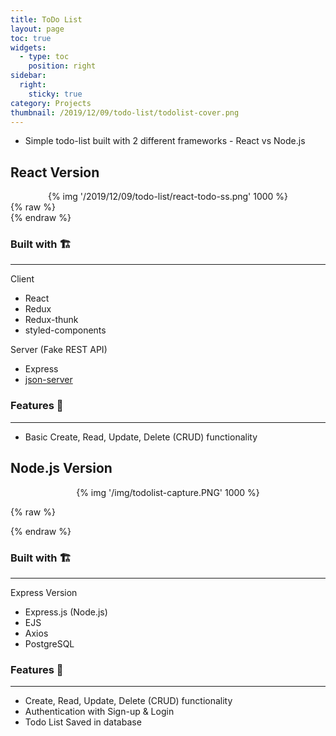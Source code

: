 ```yaml
---
title: ToDo List
layout: page
toc: true
widgets:
  - type: toc
    position: right
sidebar:
  right:
    sticky: true
category: Projects
thumbnail: /2019/12/09/todo-list/todolist-cover.png
---
```


- Simple todo-list built with 2 different frameworks - React vs Node.js

<!--more-->

## **React Version**

<center>
  {% img '/2019/12/09/todo-list/react-todo-ss.png' 1000 %}
  <br>
</center>
{% raw %}
  <div class="project-links">
    <a class="button is-large is-white" href="https://github.com/doinghun/todoapp-react">
      <span class="icon"><i class="fab fa-github"></i></span>
    </a>
    <a class="button is-large is-white" href="https://do-todolist2.herokuapp.com">
      <span class="icon"><i class="fas fa-play"></i></span>
    </a>
  </div>
{% endraw %}

### Built with 🏗️

---

Client

- React
- Redux
- Redux-thunk
- styled-components

Server (Fake REST API)

- Express
- [json-server](http://github.com/typicode/json-server)

### Features 👀

---

- Basic Create, Read, Update, Delete (CRUD) functionality

<!-- ### Setup 🚀

- To be updated -->

## **Node.js Version**

<center>
  {% img '/img/todolist-capture.PNG' 1000 %}
  <br>
</center>

{% raw %}

  <div class="project-links">
    <a class="button is-large is-white" href="http://bit.ly/2ONoDkk">
      <span class="icon"><i class="fab fa-github"></i></span>
    </a>
    <a class="button is-large is-white" href="http://bit.ly/34IVdsZ">
      <span class="icon"><i class="fas fa-play"></i></span>
    </a>
  </div>
{% endraw %}

### Built with 🏗️

---

Express Version

- Express.js (Node.js)
- EJS
- Axios
- PostgreSQL

### Features 👀

---

- Create, Read, Update, Delete (CRUD) functionality
- Authentication with Sign-up & Login
- Todo List Saved in database

<!-- ### Setup 🚀

---

- clone, navigate to the root directory, and `npm install`
- build webpack with `npm run build`
- open a new tab, navigate to the same directory, and `npm run serve`
- check it out in your favorite browser -->

